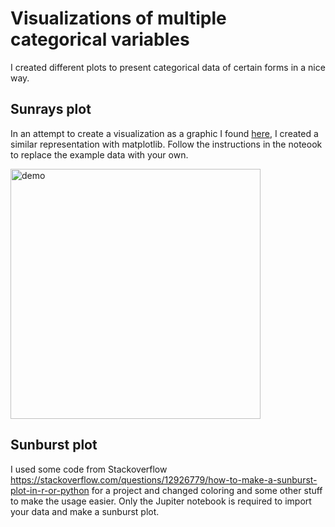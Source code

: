 # Visualizations of multiple categorical variables

I created different plots to present categorical data of certain forms in a nice way.

## Sunrays plot

In an attempt to create a visualization as a graphic I found [here](https://informationisbeautiful.net/visualizations/colours-in-cultures/), I created a similar representation with matplotlib. Follow the instructions in the noteook to replace the example data with your own.

<img align="center" src="https://github.com/NinaWie/sunburst/blob/master/assets/sunray.png" alt="demo" width="400"/> 

## Sunburst plot

I used some code from Stackoverflow <https://stackoverflow.com/questions/12926779/how-to-make-a-sunburst-plot-in-r-or-python> for a project and changed coloring and some other stuff to make the usage easier. Only the Jupiter notebook is required to import your data and make a sunburst plot.
